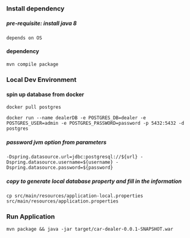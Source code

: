### Install dependency
##### pre-requisite: install java 8
    depends on OS
#### dependency
	mvn compile package

### Local Dev Environment
#### spin up database from docker
	docker pull postgres

	docker run --name dealerDB -e POSTGRES_DB=dealer -e POSTGRES_USER=admin -e POSTGRES_PASSWORD=password -p 5432:5432 -d postgres
##### password jvm option from parameters
    -Dspring.datasource.url=jdbc:postgresql://${url} -Dspring.datasource.username=${username} -Dspring.datasource.password=${password}


##### copy to generate local database property and fill in the information
	cp src/main/resources/application-local.properties src/main/resources/application.properties

### Run Application
    mvn package && java -jar target/car-dealer-0.0.1-SNAPSHOT.war